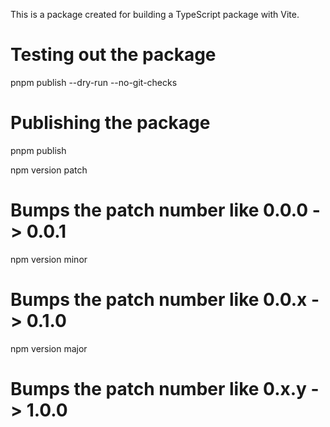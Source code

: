 This is a package created for building a TypeScript package with Vite.

# Testing out the package
pnpm publish --dry-run --no-git-checks

# Publishing the package
pnpm publish 

npm version patch
# Bumps the patch number like 0.0.0 -> 0.0.1
npm version minor
# Bumps the patch number like 0.0.x -> 0.1.0
npm version major
# Bumps the patch number like 0.x.y -> 1.0.0
